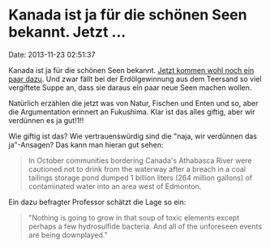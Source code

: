 Kanada ist ja für die schönen Seen bekannt. Jetzt \...
======================================================

Date: 2013-11-23 02:51:37

Kanada ist ja für die schönen Seen bekannt. [Jetzt kommen wohl noch ein
paar
dazu](http://www.bloomberg.com/news/2013-11-22/oil-sands-miners-play-russian-roulette-with-toxic-water.html).
Und zwar fällt bei der Erdölgewinnung aus dem Teersand so viel
vergiftete Suppe an, dass sie daraus ein paar neue Seen machen wollen.

Natürlich erzählen die jetzt was von Natur, Fischen und Enten und so,
aber die Argumentation erinnert an Fukushima. Klar ist das alles giftig,
aber wir verdünnen es ja gut!1!!

Wie giftig ist das? Wie vertrauenswürdig sind die \"naja, wir verdünnen
das ja\"-Ansagen? Das kann man hieran gut sehen:

> In October communities bordering Canada's Athabasca River were
> cautioned not to drink from the waterway after a breach in a coal
> tailings storage pond dumped 1 billion liters (264 million gallons) of
> contaminated water into an area west of Edmonton.

Ein dazu befragter Professor schätzt die Lage so ein:

> "Nothing is going to grow in that soup of toxic elements except
> perhaps a few hydrosulfide bacteria. And all of the unforeseen events
> are being downplayed."
